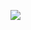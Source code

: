 ![]([https://github.com/baba-s/techbook-unity-2d-action-game/raw/master/game.gif](https://drive.google.com/file/d/1WZRNHqPoJvvCheDjcczggYhATaJwGU8L/view?usp=sharing))
